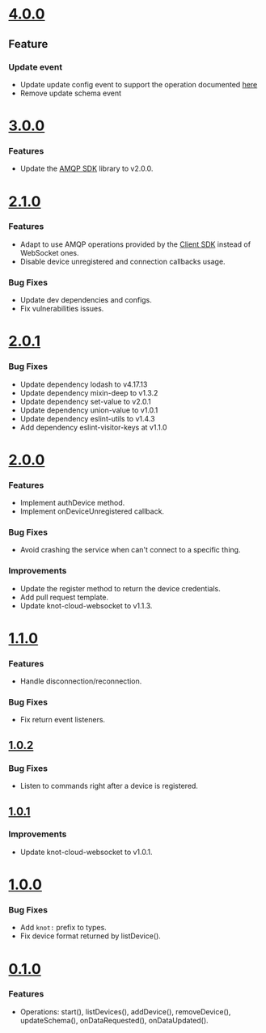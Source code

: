 # [4.0.0](https://github.com/CESARBR/knot-cloud-sdk-js-amqp/compare/v3.0.0...v4.0.0)

## Feature
### Update event

  - Update update config event to support the operation documented [here](https://github.com/CESARBR/knot-babeltower/blob/master/docs/events.md)
  - Remove update schema event


# [3.0.0](https://github.com/CESARBR/knot-fog-connector-knot-cloud/compare/v2.1.0...v3.0.0)

### Features

- Update the [AMQP SDK](https://github.com/CESARBR/knot-cloud-sdk-js-amqp) library to v2.0.0.

# [2.1.0](https://github.com/CESARBR/knot-fog-connector-knot-cloud/compare/v2.0.1...v2.1.0)

### Features

- Adapt to use AMQP operations provided by the [Client SDK](https://github.com/CESARBR/knot-cloud-sdk-js-amqp) instead of WebSocket ones.
- Disable device unregistered and connection callbacks usage.

### Bug Fixes

- Update dev dependencies and configs.
- Fix vulnerabilities issues.

# [2.0.1](https://github.com/CESARBR/knot-fog-connector-knot-cloud/compare/v2.0.0...v2.0.1)

### Bug Fixes

- Update dependency lodash to v4.17.13
- Update dependency mixin-deep to v1.3.2
- Update dependency set-value to v2.0.1
- Update dependency union-value to v1.0.1
- Update dependency eslint-utils to v1.4.3
- Add dependency eslint-visitor-keys at v1.1.0

# [2.0.0](https://github.com/CESARBR/knot-fog-connector-knot-cloud/compare/v1.1.0...v2.0.0)

### Features

- Implement authDevice method.
- Implement onDeviceUnregistered callback.

### Bug Fixes

- Avoid crashing the service when can't connect to a specific thing.

### Improvements

- Update the register method to return the device credentials.
- Add pull request template.
- Update knot-cloud-websocket to v1.1.3.

# [1.1.0](https://github.com/CESARBR/knot-fog-connector-knot-cloud/compare/v1.0.2...v1.1.0)

### Features

- Handle disconnection/reconnection.

### Bug Fixes

- Fix return event listeners.

## [1.0.2](https://github.com/CESARBR/knot-fog-connector-knot-cloud/compare/v1.0.1...v1.0.2)

### Bug Fixes

- Listen to commands right after a device is registered.

## [1.0.1](https://github.com/CESARBR/knot-fog-connector-knot-cloud/compare/v1.0.0...v1.0.1)

### Improvements

- Update knot-cloud-websocket to v1.0.1.

# [1.0.0](https://github.com/CESARBR/knot-fog-connector-knot-cloud/compare/v0.1.0...v1.0.0)

### Bug Fixes

- Add `knot:` prefix to types.
- Fix device format returned by listDevice().

# [0.1.0](https://github.com/CESARBR/knot-fog-connector-knot-cloud/compare/ed582a3...v0.1.0)

### Features

- Operations: start(), listDevices(), addDevice(), removeDevice(), updateSchema(), onDataRequested(), onDataUpdated().

